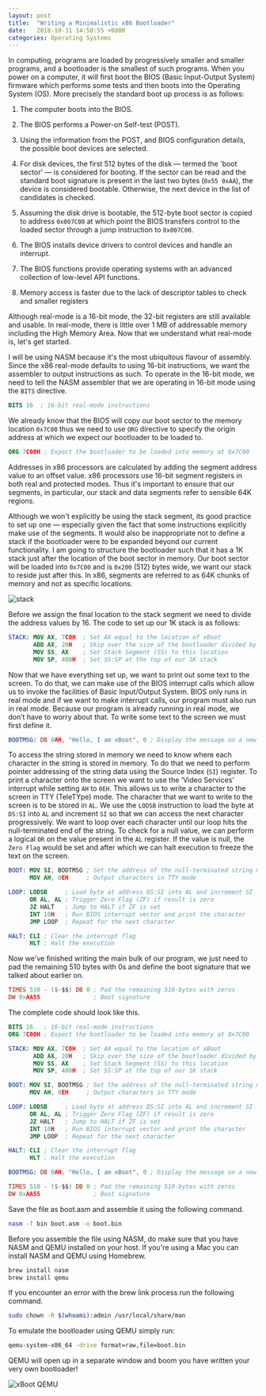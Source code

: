 ```yaml
---
layout: post
title:  "Writing a Minimalistic x86 Bootloader"
date:   2018-10-31 14:50:55 +0800
categories: Operating Systems
---
```


In computing, programs are loaded by progressively smaller and smaller programs, and a bootloader is the smallest of such programs. When you power on a computer, it will first boot the BIOS (Basic Input-Output System) firmware which performs some tests and then boots into the Operating System (OS). More precisely the standard boot up process is as follows:

1. The computer boots into the BIOS.
2. The BIOS performs a Power-on Self-test (POST).
3. Using the information from the POST, and BIOS configuration details, the possible boot devices are selected.
4. For disk devices, the first 512 bytes of the disk — termed the 'boot sector' — is considered for booting. If the sector can be read and the standard boot signature is present in the last two bytes (`0x55 0xAA`), the device is considered bootable. Otherwise, the next device in the list of candidates is checked.
5. Assuming the disk drive is bootable, the 512-byte boot sector is copied to address `0x007C00` at which point the BIOS transfers control to the loaded sector through a jump instruction to `0x007C00`.

1. The BIOS installs device drivers to control devices and handle an interrupt.
2. The BIOS functions provide operating systems with an advanced collection of low-level API functions.
3. Memory access is faster due to the lack of descriptor tables to check and smaller registers

Although real-mode is a 16-bit mode, the 32-bit registers are still available and usable. In real-mode, there is little over 1 MB of addressable memory including the High Memory Area. Now that we understand what real-mode is, let's get started.

I will be using NASM because it's the most ubiquitous flavour of assembly. Since the x86 real-mode defaults to using 16-bit instructions, we want the assembler to output instructions as such. To operate in the 16-bit mode, we need to tell the NASM assembler that we are operating in 16-bit mode using the `BITS` directive.

```nasm
BITS 16  ; 16-bit real-mode instructions
```

We already know that the BIOS will copy our boot sector to the memory location `0x7C00` thus we need to use `ORG` directive to specify the origin address at which we expect our bootloader to be loaded to.

```nasm
ORG 7C00H ; Expect the bootloader to be loaded into memory at 0x7C00
```

Addresses in x86 processors are calculated by adding the segment address value to an offset value. x86 processors use 16-bit segment registers in both real and protected modes. Thus it's important to ensure that our segments, in particular, our stack and data segments refer to sensible 64K regions. 

Although we won't explicitly be using the stack segment, its good practice to set up one — especially given the fact that some instructions explicitly make use of the segments. It would also be inappropriate not to define a stack if the bootloader were to be expanded beyond our current functionality. I am going to structure the bootloader such that it has a 1K stack just after the location of the boot sector in memory. Our boot sector will be loaded into `0x7C00` and is `0x200` (512) bytes wide, we want our stack to reside just after this. In x86, segments are referred to as 64K chunks of memory and not as specific locations.

![stack]({{site.baseurl}}/assets/img/boot-stack.png)

Before we assign the final location to the stack segment we need to divide the address values by 16. The code to set up our 1K stack is as follows:

```nasm
STACK: MOV AX, 7C0H  ; Set AX equal to the location of xBoot
       ADD AX, 20H   ; Skip over the size of the bootloader divided by 16
       MOV SS, AX    ; Set Stack Segment (SS) to this location
       MOV SP, 400H  ; Set SS:SP at the top of our 1K stack
```

Now that we have everything set up, we want to print out some text to the screen. To do that, we can make use of the BIOS interrupt calls which allow us to invoke the facilities of Basic Input/Output System. BIOS only runs in real mode and if we want to make interrupt calls, our program must also run in real mode. Because our program is already running in real mode, we don’t have to worry about that. To write some text to the screen we must first define it. 

```nasm
BOOTMSG: DB 0AH, "Hello, I am xBoot", 0 ; Display the message on a new line
```

To access the string stored in memory we need to know where each character in the string is stored in memory. To do that we need to perform pointer addressing of the string data using the Source Index (`SI`) register. To print a character onto the screen we want to use the ‘Video Services’ interrupt while setting `AH` to `0EH`. This allows us to write a character to the screen in TTY (TeleTYpe) mode. The character that we want to write to the screen is to be stored in `AL`. We use the `LODSB` instruction to load the byte at `DS:SI` into `AL` and increment `SI` so that we can access the next character progressively. We want to loop over each character until our loop hits the null-terminated end of the string. To check for a null value, we can perform a logical `OR` on the value present in the `AL` register. If the value is null, the `Zero Flag` would be set and after which we can halt execution to freeze the text on the screen.

```nasm
BOOT: MOV SI, BOOTMSG ; Set the address of the null-terminated string message to the SI register
      MOV AH, 0EH     ; Output characters in TTY mode

LOOP: LODSB     ; Load byte at address DS:SI into AL and increment SI
      OR AL, AL ; Trigger Zero Flag (ZF) if result is zero
      JZ HALT   ; Jump to HALT if ZF is set
      INT 10H   ; Run BIOS interrupt vector and print the character
      JMP LOOP  ; Repeat for the next character

HALT: CLI ; Clear the interrupt flag
      HLT ; Halt the execution 
```

Now we've finished writing the main bulk of our program, we just need to pad the remaining 510 bytes with 0s and define the boot signature that we talked about earlier on. 

```nasm
TIMES 510 - ($-$$) DB 0 ; Pad the remaining 510-bytes with zeros
DW 0xAA55               ; Boot signature
``` 
The complete code should look like this.

```nasm
BITS 16   ; 16-bit real-mode instructions
ORG 7C00H ; Expect the bootloader to be loaded into memory at 0x7C00

STACK: MOV AX, 7C0H  ; Set AX equal to the location of xBoot
       ADD AX, 20H   ; Skip over the size of the bootloader divided by 16
       MOV SS, AX    ; Set Stack Segment (SS) to this location
       MOV SP, 400H  ; Set SS:SP at the top of our 1K stack

BOOT: MOV SI, BOOTMSG ; Set the address of the null-terminated string message to the SI register
      MOV AH, 0EH     ; Output characters in TTY mode

LOOP: LODSB     ; Load byte at address DS:SI into AL and increment SI
      OR AL, AL ; Trigger Zero Flag (ZF) if result is zero
      JZ HALT   ; Jump to HALT if ZF is set
      INT 10H   ; Run BIOS interrupt vector and print the character
      JMP LOOP  ; Repeat for the next character

HALT: CLI ; Clear the interrupt flag
      HLT ; Halt the execution

BOOTMSG: DB 0AH, "Hello, I am xBoot", 0 ; Display the message on a new line

TIMES 510 - ($-$$) DB 0 ; Pad the remaining 510-bytes with zeros
DW 0xAA55               ; Boot signature
```

Save the file as boot.asm and assemble it using the following command.

```bash
nasm -f bin boot.asm -o boot.bin
```

Before you assemble the file using NASM, do make sure that you have NASM and QEMU installed on your host. If you're using a Mac you can install NASM and QEMU using Homebrew.

```bash
brew install nasm
brew install qemu
```

If you encounter an error with the brew link process run the following command.

```bash
sudo chown -R $(whoami):admin /usr/local/share/man
```

 To emulate the bootloader using QEMU simply run:

```bash
qemu-system-x86_64 -drive format=raw,file=boot.bin
```
QEMU will open up in a separate window and boom you have written your very own bootloader!

![xBoot QEMU]({{site.baseurl}}/assets/img/xBoot.png)